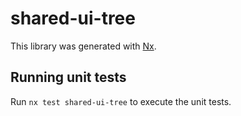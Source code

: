 # shared-ui-tree

This library was generated with [Nx](https://nx.dev).

## Running unit tests

Run `nx test shared-ui-tree` to execute the unit tests.
